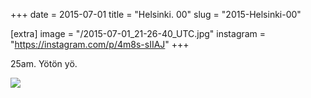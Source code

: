 +++
date = 2015-07-01
title = "Helsinki. 00"
slug = "2015-Helsinki-00"

[extra]
image = "/2015-07-01_21-26-40_UTC.jpg"
instagram = "https://instagram.com/p/4m8s-sIIAJ"
+++

25am. Yötön yö.

<img src="/2015-07-01_21-26-40_UTC.jpg" />
